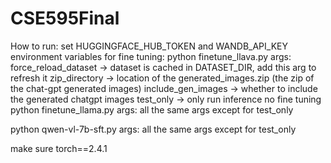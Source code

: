 # CSE595Final

How to run:
set HUGGINGFACE_HUB_TOKEN and WANDB_API_KEY environment variables
for fine tuning:
python finetune_llava.py 
    args: force_reload_dataset -> dataset is cached in DATASET_DIR, add this arg to refresh it 
        zip_directory -> location of the generated_images.zip (the zip of the chat-gpt generated images)
        include_gen_images -> whether to include the generated chatgpt images
        test_only -> only run inference no fine tuning
python finetune_llama.py
    args: all the same args except for test_only

python qwen-vl-7b-sft.py
    args: all the same args except for test_only

make sure torch==2.4.1